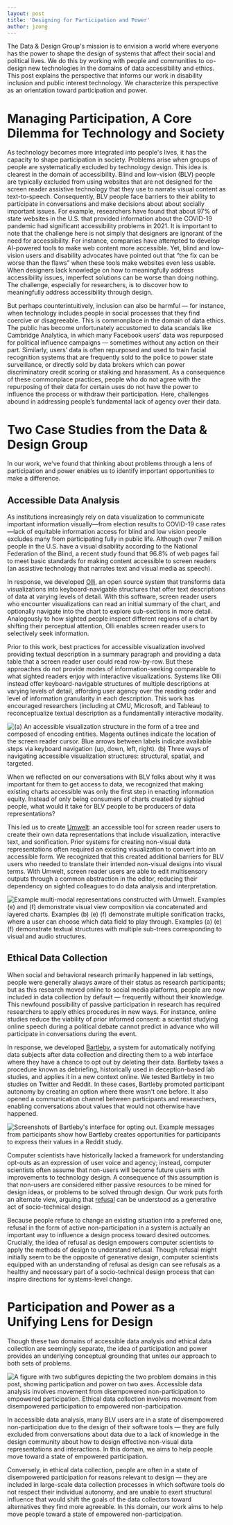 ```yaml
---
layout: post
title: 'Designing for Participation and Power'
author: jzong
---
```


The <span class="dnd">Data & Design</span> Group's mission is to envision a world where everyone has the power to shape the design of systems that affect their social and political lives. We do this by working with people and communities to co-design new technologies in the domains of data accessibility and ethics. This post explains the perspective that informs our work in disability inclusion and public interest technology. We characterize this perspective as an orientation toward participation and power.

# Managing Participation, A Core Dilemma for Technology and Society

As technology becomes more integrated into people's lives, it has the capacity to shape participation in society. Problems arise when groups of people are systematically excluded by technology design. This idea is clearest in the domain of accessibility. Blind and low-vision (BLV) people are typically excluded from using websites that are not designed for the screen reader assistive technology that they use to narrate visual content as text-to-speech. Consequently, BLV people face barriers to their ability to participate in conversations and make decisions about about socially important issues. For example, researchers have found that about 97% of state websites in the U.S. that provided information about the COVID-19 pandemic had significant accessibility problems in 2021. It is important to note that the challenge here is not simply that designers are ignorant of the need for accessibility. For instance, companies have attempted to develop AI-powered tools to make web content more accessible. Yet, blind and low-vision users and disability advocates have pointed out that “the fix can be worse than the flaws” when these tools make websites even less usable. When designers lack knowledge on how to meaningfully address accessibility issues, imperfect solutions can be worse than doing nothing. The challenge, especially for researchers, is to discover how to meaningfully address accessibility through design.

But perhaps counterintuitively, inclusion can also be harmful — for instance, when technology includes people in social processes that they find coercive or disagreeable. This is commonplace in the domain of data ethics. The public has become unfortunately accustomed to data scandals like Cambridge Analytica, in which many Facebook users’ data was repurposed for political influence campaigns — sometimes without any action on their part. Similarly, users’ data is often repurposed and used to train facial recognition systems that are frequently sold to the police to power state surveillance, or directly sold by data brokers which can power discriminatory credit scoring or stalking and harassment. As a consequence of these commonplace practices, people who do not
agree with the repurposing of their data for certain uses do not have the power to influence
the process or withdraw their participation. Here, challenges abound in addressing people’s
fundamental lack of agency over their data.

# Two Case Studies from the Data & Design Group

In our work, we've found that thinking about problems through a lens of participation and power enables us to identify important opportunities to make a difference.

## Accessible Data Analysis

As institutions increasingly rely on data visualization to communicate important information visually—from election results to COVID-19 case rates—lack of equitable information access for blind and low vision people excludes many from participating fully in public life. Although over 7 million people in the U.S. have a visual disability according to the National Federation of the Blind, a recent study found that 96.8% of web pages fail to meet basic standards for making content accessible to screen readers (an assistive technology that narrates text and visual media as speech).

In response, we developed [Olli](/projects/olli/), an open source system that transforms data visualizations into keyboard-navigable structures that offer text descriptions of data at varying levels of detail. With this software, screen reader users who encounter visualizations can read an initial summary of the chart, and optionally navigate into the chart to explore sub-sections in more detail. Analogously to how sighted people inspect different regions of a chart by shifting their perceptual attention, Olli enables screen reader users to selectively seek information.

Prior to this work, best practices for accessible visualization involved providing textual description in a summary paragraph and providing a data table that a screen reader user could read row-by-row. But these approaches do not provide modes of information-seeking comparable to what sighted readers enjoy with interactive visualizations. Systems like Olli instead offer keyboard-navigable structures of multiple descriptions at varying levels of detail, affording user agency over the reading order and level of information granularity in each description. This work has encouraged researchers (including at CMU, Microsoft, and Tableau) to reconceptualize textual description as a fundamentally interactive modality.

<img src="/imgs/posts/participation-power/olli.png" alt="(a) An accessible visualization structure in the form of a tree and composed of encoding entities. Magenta outlines indicate the location of the screen reader cursor. Blue arrows between labels indicate available steps via keyboard navigation (up, down, left, right). (b) Three ways of navigating accessible visualization structures: structural, spatial, and targeted." />

When we reflected on our conversations with BLV folks about why it was important for them to get access to data, we recognized that making existing charts accessible was only the first step in enacting information equity. Instead of only being consumers of charts created by sighted people, what would it take for BLV people to be producers of data representations?

This led us to create [Umwelt](/projects/umwelt/): an accessible tool for screen reader users to create their own data representations that include visualization, interactive text, and sonification. Prior systems for creating non-visual data representations often required an existing visualization to convert into an accessible form. We recognized that this created additional barriers for BLV users who needed to translate their intended non-visual designs into visual terms. With Umwelt, screen reader users are able to edit multisensory outputs through a common abstraction in the editor, reducing their dependency on sighted colleagues to do data analysis and interpretation.

<img src="/imgs/posts/participation-power/umwelt.png" alt="Example multi-modal representations constructed with Umwelt. Examples (e) and (f) demonstrate visual view composition via concatenated and layered charts. Examples (b) (e) (f) demonstrate multiple sonification tracks, where a user can choose which data field to play through. Examples (a) (e) (f) demonstrate textual structures with multiple sub-trees corresponding to visual and audio structures." />

## Ethical Data Collection

When social and behavioral research primarily happened in lab settings, people were generally always aware of their status as research participants; but as this research moved online to social media platforms, people are now included in data collection by default — frequently without their knowledge. This newfound possibility of passive participation in research has required researchers to apply ethics procedures in new ways. For instance, online studies reduce the viability of prior informed consent: a scientist studying online speech during a political debate cannot predict in advance who will participate in conversations during the event.

In response, we developed [Bartleby](/projects/bartleby/), a system for automatically notifying data subjects after data collection and directing them to a web interface where they have a chance to opt out by deleting their data. Bartleby takes a procedure known as debriefing, historically used in deception-based lab studies, and applies it in a new context online. We tested Bartleby in two studies on Twitter and Reddit. In these cases, Bartleby promoted participant autonomy by creating an option where there wasn't one before. It also opened a communication channel between participants and researchers, enabling conversations about values that would not otherwise have happened.

<img src="/imgs/posts/participation-power/bartleby.png" alt="Screenshots of Bartleby's interface for opting out. Example messages from participants show how Bartleby creates opportunities for participants to express their values in a Reddit study." />

Computer scientists have historically lacked a framework for understanding opt-outs as an expression of user voice and agency; instead, computer scientists often assume that non-users will become future users with improvements to technology design. A consequence of this assumption is that non-users are considered either passive resources to be mined for design ideas, or problems to be solved through design. Our work puts forth an alternate view, arguing that [refusal](/research#theme-refusal) can be understood as a generative act of socio-technical design.

Because people refuse to change an existing situation into a preferred one, refusal in the form of active non-participation in a system is actually an important way to influence a design process toward desired outcomes. Crucially, the idea of refusal as design empowers computer scientists to apply the methods of design to understand refusal. Though refusal might initially seem to be the opposite of generative design, computer scientists equipped with an understanding of refusal as design can see refusals as a healthy and necessary part of a socio-technical design process that can inspire directions for systems-level change.

# Participation and Power as a Unifying Lens for Design

Though these two domains of accessible data analysis and ethical data collection are seemingly separate, the idea of participation and power provides an underlying conceptual grounding that unites our approach to both sets of problems.

<img src="/imgs/posts/participation-power/pnp.png" alt="A figure with two subfigures depicting the two problem domains in this post, showing participation and power on two axes. Accessible data analysis involves movement from disempowered non-participation to empowered participation. Ethical data collection involves movement from disempowered participation to empowered non-participation." />

In accessible data analysis, many BLV users are in a state of disempowered
non-participation due to the design of their software tools — they are fully excluded from
conversations about data due to a lack of knowledge in the design community about how
to design effective non-visual data representations and interactions. In this domain, we aims to help people move toward a state of empowered participation.

Conversely, in ethical data collection, people are often in a state of disempowered
participation for reasons relevant to design — they are included in large-scale data collection processes in which software tools do not respect their individual autonomy, and are unable to exert structural influence that would shift the goals of the data collectors toward alternatives they find more agreeable. In this domain, our work aims to help move people toward a state of empowered non-participation.
